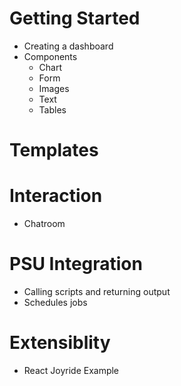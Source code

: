 # Getting Started

- Creating a dashboard
- Components 
    - Chart
    - Form 
    - Images
    - Text
    - Tables

# Templates

# Interaction 

- Chatroom

# PSU Integration

- Calling scripts and returning output
- Schedules jobs

# Extensiblity 

- React Joyride Example
